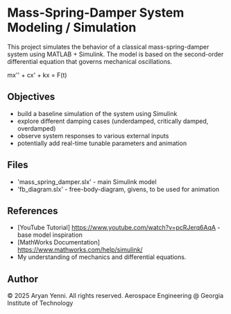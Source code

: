 # Mass-Spring-Damper System Modeling / Simulation
This project simulates the behavior of a classical mass-spring-damper system using MATLAB + Simulink.
The model is based on the second-order differential equation that governs mechanical oscillations.

mx'' + cx' + kx = F(t)

## Objectives
- build a baseline simulation of the system using Simulink
- explore different damping cases (underdamped, critically damped, overdamped)
- observe system responses to various external inputs
- potentially add real-time tunable parameters and animation

## Files
- 'mass_spring_damper.slx' - main Simulink model
- 'fb_diagram.slx' - free-body-diagram, givens, to be used for animation

## References
- [YouTube Tutorial] https://www.youtube.com/watch?v=pcRJerq6AqA - base model inspiration
- [MathWorks Documentation] https://www.mathworks.com/help/simulink/
- My understanding of mechanics and differential equations.

## Author
© 2025 Aryan Yenni. All rights reserved.
Aerospace Engineering @ Georgia Institute of Technology
